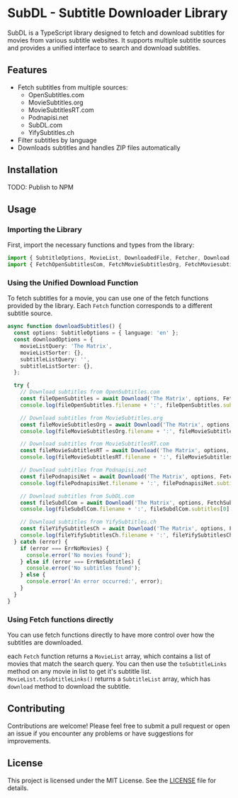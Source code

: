 # SubDL - Subtitle Downloader Library

SubDL is a TypeScript library designed to fetch and download subtitles for movies from various subtitle websites. It supports multiple subtitle sources and provides a unified interface to search and download subtitles.

## Features

- Fetch subtitles from multiple sources:
  - OpenSubtitles.com
  - MovieSubtitles.org
  - MovieSubtitlesRT.com
  - Podnapisi.net
  - SubDL.com
  - YifySubtitles.ch
- Filter subtitles by language
- Downloads subtitles and handles ZIP files automatically

## Installation

TODO: Publish to NPM

## Usage

### Importing the Library

First, import the necessary functions and types from the library:

```typescript
import { SubtitleOptions, MovieList, DownloadedFile, Fetcher, Download, ErrNoMovies, ErrNoSubtitles } from 'subdl';
import { FetchOpenSubtitlesCom, FetchMovieSubtitlesOrg, FetchMoviesubtitlesrtCom, FetchPodnapisiNet, FetchSubdlCom, FetchYifySubtitlesCh } from 'subdl';
```

### Using the Unified Download Function

To fetch subtitles for a movie, you can use one of the fetch functions provided by the library. Each `Fetch` function corresponds to a different subtitle source.

```typescript
async function downloadSubtitles() {
  const options: SubtitleOptions = { language: 'en' };
  const downloadOptions = {
    movieListQuery: 'The Matrix',
    movieListSorter: {},
    subtitleListQuery: '',
    subtitleListSorter: {},
  };

  try {
    // Download subtitles from OpenSubtitles.com
    const fileOpenSubtitles = await Download('The Matrix', options, FetchOpenSubtitlesCom, downloadOptions);
    console.log(fileOpenSubtitles.filename + ':', fileOpenSubtitles.subtitles[0].slice(0, 100));

    // Download subtitles from MovieSubtitles.org
    const fileMovieSubtitlesOrg = await Download('The Matrix', options, FetchMovieSubtitlesOrg, downloadOptions);
    console.log(fileMovieSubtitlesOrg.filename + ':', fileMovieSubtitlesOrg.subtitles[0].slice(0, 100));

    // Download subtitles from MovieSubtitlesRT.com
    const fileMovieSubtitlesRT = await Download('The Matrix', options, FetchMoviesubtitlesrtCom, downloadOptions);
    console.log(fileMovieSubtitlesRT.filename + ':', fileMovieSubtitlesRT.subtitles[0].slice(0, 100));

    // Download subtitles from Podnapisi.net
    const filePodnapisiNet = await Download('The Matrix', options, FetchPodnapisiNet, downloadOptions);
    console.log(filePodnapisiNet.filename + ':', filePodnapisiNet.subtitles[0].slice(0, 100));

    // Download subtitles from SubDL.com
    const fileSubdlCom = await Download('The Matrix', options, FetchSubdlCom, downloadOptions);
    console.log(fileSubdlCom.filename + ':', fileSubdlCom.subtitles[0].slice(0, 100));

    // Download subtitles from YifySubtitles.ch
    const fileYifySubtitlesCh = await Download('The Matrix', options, FetchYifySubtitlesCh, downloadOptions);
    console.log(fileYifySubtitlesCh.filename + ':', fileYifySubtitlesCh.subtitles[0].slice(0, 100));
  } catch (error) {
    if (error === ErrNoMovies) {
      console.error('No movies found');
    } else if (error === ErrNoSubtitles) {
      console.error('No subtitles found');
    } else {
      console.error('An error occurred:', error);
    }
  }
}
```

### Using Fetch functions directly

You can use fetch functions directly to have more control over how the subtitles are downloaded.

each `Fetch` function returns a `MovieList` array, which contains a list of movies that match the search query.
You can then use the `toSubtitleLinks` method on any movie in list to get it's subtitle list.
`MovieList.toSubtitleLinks()` returns a `SubtitleList` array, which has `download` method to download the subtitle.

## Contributing

Contributions are welcome! Please feel free to submit a pull request or open an issue if you encounter any problems or have suggestions for improvements.

## License

This project is licensed under the MIT License. See the [LICENSE](LICENSE) file for details.
